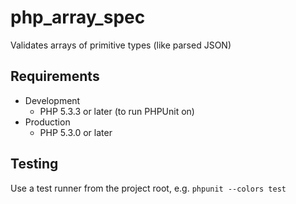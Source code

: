 # php_array_spec
Validates arrays of primitive types (like parsed JSON)

## Requirements

- Development
  - PHP 5.3.3 or later (to run PHPUnit on)
- Production
  - PHP 5.3.0 or later

## Testing

Use a test runner from the project root, e.g. `phpunit --colors test`